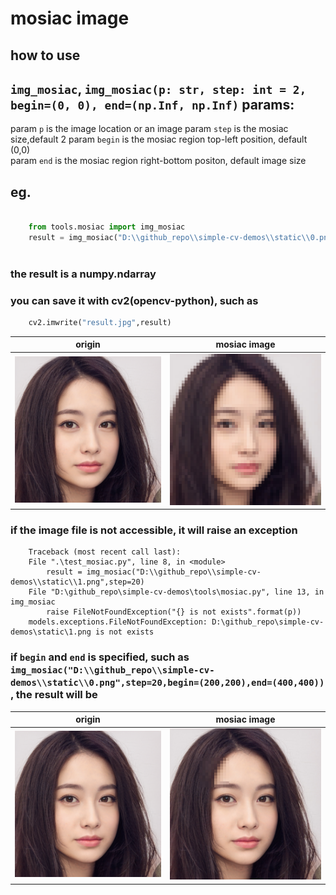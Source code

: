 # mosiac image

## how to use

## ```img_mosiac```,  ```img_mosiac(p: str, step: int = 2, begin=(0, 0), end=(np.Inf, np.Inf)``` params:

param ```p``` is the image location or an image
param ```step``` is the mosiac size,default 2 
param ```begin``` is the mosiac region top-left position, default (0,0)  
param ```end``` is the mosiac region right-bottom positon, default image size


## eg.

```python

    from tools.mosiac import img_mosiac
    result = img_mosiac("D:\\github_repo\\simple-cv-demos\\static\\0.png",step=20)
    
```

### the result is a numpy.ndarray
### you can save it with cv2(opencv-python), such as 
```python
    cv2.imwrite("result.jpg",result)
```

|  origin   | mosiac image  |
|  ----  | ----  |
| ![image1](../static/0.png)  | ![image1](./doc_images/result1.jpg) |

### if the image file is not accessible, it will raise an exception
```
    Traceback (most recent call last):
    File ".\test_mosiac.py", line 8, in <module>
        result = img_mosiac("D:\\github_repo\\simple-cv-demos\\static\\1.png",step=20)
    File "D:\github_repo\simple-cv-demos\tools\mosiac.py", line 13, in img_mosiac
        raise FileNotFoundException("{} is not exists".format(p))
    models.exceptions.FileNotFoundException: D:\github_repo\simple-cv-demos\static\1.png is not exists
```

### if ```begin``` and ```end``` is specified, such as ```img_mosiac("D:\\github_repo\\simple-cv-demos\\static\\0.png",step=20,begin=(200,200),end=(400,400)) ```, the result will be

|  origin   | mosiac image  |
|  ----  | ----  |
| ![image1](../static/0.png)  | ![image1](./doc_images/result2.jpg) |